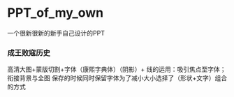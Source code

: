 # PPT_of_my_own
一个很新很新的新手自己设计的PPT
### 成王败寇历史
高清大图+蒙版切割+字体（康熙字典体）（阴影）+
线的运用：吸引焦点至字体；衔接背景与全图
保存的时候同时保留字体为了减小大小选择了（形状+文字）组合的方式
